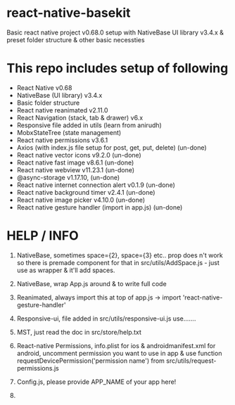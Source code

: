 # react-native-basekit

Basic react native project v0.68.0 setup with NativeBase UI library v3.4.x &amp; preset folder structure &amp; other basic necessties

# This repo includes setup of following

- React Native v0.68
- NativeBase (UI library) v3.4.x
- Basic folder structure
- React native reanimated v2.11.0
- React Navigation (stack, tab & drawer) v6.x
- Responsive file added in utils (learn from anirudh)
- MobxStateTree (state management)
- React native permissions v3.6.1 
- Axios (with index.js file setup for post, get, put, delete) (un-done)
- React native vector icons v9.2.0 (un-done)
- React native fast image v8.6.1 (un-done)
- React native webview v11.23.1 (un-done)
- @async-storage v1.17.10, (un-done)
- React native internet connection alert v0.1.9 (un-done)
- React native background timer v2.4.1 (un-done)
- React native image picker v4.10.0 (un-done)
- React native gesture handler (import in app.js) (un-done)

# HELP / INFO

1. NativeBase, sometimes space={2}, space={3} etc.. prop does n't work so there is premade component for that <AddSpace> in src/utils/AddSpace.js - just use as wrapper & it'll add spaces.

2. NativeBase, wrap App.js around <NativeBaseProvider> & to write full code

3. Reanimated, always import this at top of app.js -> import 'react-native-gesture-handler' 

4. Responsive-ui, file added in src/utils/responsive-ui.js use.......

5. MST, just read the doc in src/store/help.txt

6. React-native Permissions, info.plist for ios & androidmanifest.xml for android, uncomment permission you want to use in app & use function 
requestDevicePermission('permission name') from src/utils/request-permissions.js

7. Config.js, please provide APP_NAME of your app here!

8. 
